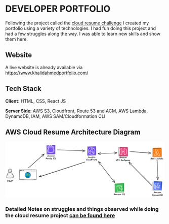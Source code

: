 # DEVELOPER PORTFOLIO

Following the project called the [cloud resume challenge](https://cloudresumechallenge.dev/docs/the-challenge/aws/) I created my portfolio using a variety of technologies. I had fun doing this project and had a few struggles along the way. I was able to learn new skills and show them here.

## Website

A live website is already available via https://www.khalidahmedportfolio.com/

## Tech Stack

**Client:** HTML, CSS, React JS

**Server Side**: AWS S3, Cloudfront, Route 53 and ACM, AWS Lambda, DynamoDB, IAM, AWS SAM/Cloudformation CLI

## AWS Cloud Resume Architecture Diagram
![AWS Cloud Resume Architecture Picture](<AWS Cloud Resume Architecture.png>)

### Detailed Notes on struggles and things observed while doing the cloud resume project [can be found here](Notes/Blog_Article.md)
